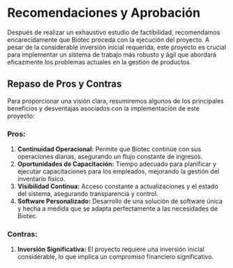 # Recomendaciones y Aprobación

Después de realizar un exhaustivo estudio de factibilidad, recomendamos encarecidamente que Biotec proceda con la ejecución del proyecto. A pesar de la considerable inversión inicial requerida, este proyecto es crucial para implementar un sistema de trabajo más robusto y ágil que abordará eficazmente los problemas actuales en la gestión de productos.

## Repaso de Pros y Contras

Para proporcionar una visión clara, resumiremos algunos de los principales beneficios y desventajas asociados con la implementación de este proyecto:

### Pros:

1. **Continuidad Operacional:** Permite que Biotec continúe con sus operaciones diarias, asegurando un flujo constante de ingresos.
2. **Oportunidades de Capacitación:** Tiempo adecuado para planificar y ejecutar capacitaciones para los empleados, mejorando la gestión del inventario físico.
3. **Visibilidad Continua:** Acceso constante a actualizaciones y el estado del sistema, asegurando transparencia y control.
4. **Software Personalizado:** Desarrollo de una solución de software única y hecha a medida que se adapta perfectamente a las necesidades de Biotec.

### Contras:

1. **Inversión Significativa:** El proyecto requiere una inversión inicial considerable, lo que implica un compromiso financiero significativo.

